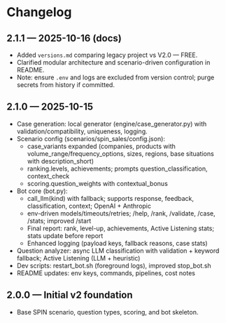 # Changelog

## 2.1.1 — 2025-10-16 (docs)

- Added `versions.md` comparing legacy project vs V2.0 — FREE.
- Clarified modular architecture and scenario-driven configuration in README.
- Note: ensure `.env` and logs are excluded from version control; purge secrets from history if committed.

## 2.1.0 — 2025-10-15

- Case generation: local generator (engine/case_generator.py) with validation/compatibility, uniqueness, logging.
- Scenario config (scenarios/spin_sales/config.json):
  - case_variants expanded (companies, products with volume_range/frequency_options, sizes, regions, base situations with description_short)
  - ranking.levels, achievements; prompts question_classification, context_check
  - scoring.question_weights with contextual_bonus
- Bot core (bot.py):
  - call_llm(kind) with fallback; supports response, feedback, classification, context; OpenAI + Anthropic
  - env-driven models/timeouts/retries; /help, /rank, /validate, /case, /stats; improved /start
  - Final report: rank, level-up, achievements, Active Listening stats; stats update before report
  - Enhanced logging (payload keys, fallback reasons, case stats)
- Question analyzer: async LLM classification with validation + keyword fallback; Active Listening (LLM + heuristic)
- Dev scripts: restart_bot.sh (foreground logs), improved stop_bot.sh
- README updates: env keys, commands, pipelines, cost notes

## 2.0.0 — Initial v2 foundation
- Base SPIN scenario, question types, scoring, and bot skeleton.
